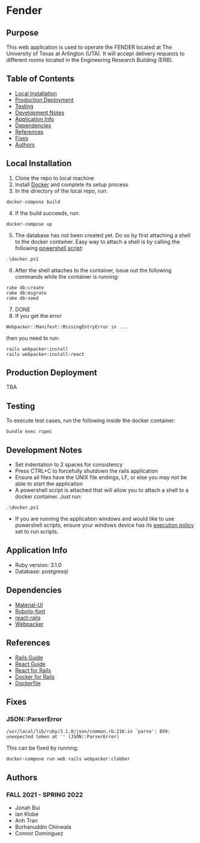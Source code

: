# Fender
## Purpose
This web application is used to operate the FENDER located at The University of Texas at Arlington (UTA). It will accept delivery requests to different rooms located in the Engineering Research Building (ERB).


## Table of Contents
* [Local Installation](#local-installation)
* [Production Deployment](#production-deployment)
* [Testing](#testing)
* [Development Notes](#development-notes)
* [Application Info](#application-info)
* [Dependencies](#dependencies)
* [References](#references)
* [Fixes](#fixes)
* [Authors](#authors)


## Local Installation
1. Clone the repo to local machine
2. Install [Docker](https://www.docker.com/get-started) and complete its setup process
3. In the directory of the local repo, run:
```
docker-compose build
```
4. If the build succeeds, run:
```
docker-compose up
```
5. The database has not been created yet. Do so by first attaching a shell to the docker container. Easy way to attach a shell is by calling the following [powershell script](#development-notes):
```
.\docker.ps1
```
6. After the shell attaches to the container, issue out the following commands while the container is running:
```
rake db:create
rake db:migrate
rake db:seed
```
7. DONE
8. If you get the error
```
Webpacker::Manifest::MissingEntryError in ...
```
then you need to run:
```
rails webpacker:install
rails webpacker:install:react
```


## Production Deployment
TBA


## Testing
To execute test cases, run the following inside the docker container:
```
bundle exec rspec
```


## Development Notes
- Set indentation to 2 spaces for consistency
- Press CTRL+C to forcefully shutdown the rails application
- Ensure all files have the UNIX file endings, LF, or else you may not be able to start the application
- A powershell script is attached that will allow you to attach a shell to a docker container. Just run:
```
.\docker.ps1
```
- If you are running the application windows and would like to use powershell scripts, ensure your 
windows device has its [execution policy](https://docs.microsoft.com/en-us/powershell/module/microsoft.powershell.security/set-executionpolicy?view=powershell-7.2) set to run scripts.


## Application Info
* Ruby version: 3.1.0
* Database: postgresql


## Dependencies
* [Material-UI](https://mui.com/)
* [Roboto-font](https://fonts.google.com/specimen/Roboto)
* [react-rails](https://github.com/reactjs/react-rails)
* [Webpacker](https://rubygems.org/gems/webpacker/versions/0.1)


## References
* [Rails Guide](https://guides.rubyonrails.org/index.html)
* [React Guide](https://reactjs.org/docs/)
* [React for Rails](https://github.com/reactjs/react-rails)
* [Docker for Rails](https://docs.docker.com/samples/rails/)
* [Dockerfile](https://docs.docker.com/engine/reference/builder/)

## Fixes
### JSON::ParserError
```
/usr/local/lib/ruby/3.1.0/json/common.rb:216:in `parse': 859: unexpected token at '' (JSON::ParserError)
```
This can be fixed by running:
```
docker-compose run web rails webpacker:clobber
```

## Authors
### FALL 2021 - SPRING 2022
- Jonah Bui
- Ian Klobe
- Anh Tran
- Burhanuddin Chinwala
- Connor Dominguez